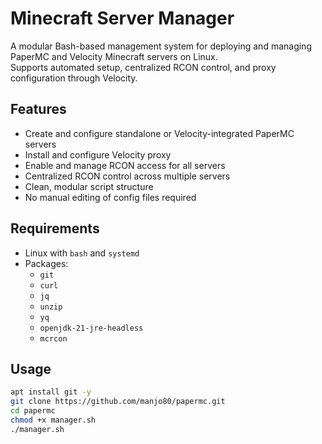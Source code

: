# Minecraft Server Manager

A modular Bash-based management system for deploying and managing PaperMC and Velocity Minecraft servers on Linux.  
Supports automated setup, centralized RCON control, and proxy configuration through Velocity.

## Features
- Create and configure standalone or Velocity-integrated PaperMC servers
- Install and configure Velocity proxy
- Enable and manage RCON access for all servers
- Centralized RCON control across multiple servers
- Clean, modular script structure
- No manual editing of config files required

## Requirements
- Linux with `bash` and `systemd`
- Packages:
  - `git`
  - `curl`
  - `jq`
  - `unzip`
  - `yq`
  - `openjdk-21-jre-headless`
  - `mcrcon`

## Usage

```bash
apt install git -y
git clone https://github.com/manjo80/papermc.git
cd papermc
chmod +x manager.sh
./manager.sh
